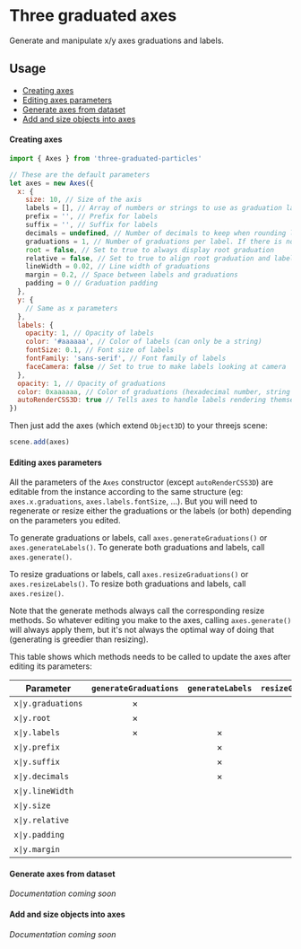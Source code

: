 # Three graduated axes

Generate and manipulate x/y axes graduations and labels.

## Usage

- [Creating axes](#creating-axes)
- [Editing axes parameters](#editing-axes-parameters)
- [Generate axes from dataset](#generate-axes-from-dataset)
- [Add and size objects into axes](#add-and-size-objects-into-axes)

#### Creating axes

```javascript
import { Axes } from 'three-graduated-particles'

// These are the default parameters
let axes = new Axes({
  x: {
    size: 10, // Size of the axis
    labels = [], // Array of numbers or strings to use as graduation labels
    prefix = '', // Prefix for labels
    suffix = '', // Suffix for labels
    decimals = undefined, // Number of decimals to keep when rounding labels, set to undefined to disable rounding
    graduations = 1, // Number of graduations per label. If there is no label, it will be used as the total number of graduations.
    root = false, // Set to true to always display root graduation
    relative = false, // Set to true to align root graduation and labels at 0
    lineWidth = 0.02, // Line width of graduations
    margin = 0.2, // Space between labels and graduations
    padding = 0 // Graduation padding
  },
  y: {
    // Same as x parameters
  },
  labels: {
    opacity: 1, // Opacity of labels
    color: '#aaaaaa', // Color of labels (can only be a string)
    fontSize: 0.1, // Font size of labels
    fontFamily: 'sans-serif', // Font family of labels
    faceCamera: false // Set to true to make labels looking at camera
  },
  opacity: 1, // Opacity of graduations
  color: 0xaaaaaa, // Color of graduations (hexadecimal number, string or Color instance)
  autoRenderCSS3D: true // Tells axes to handle labels rendering themself by creating a CSS3DRenderer and syncing it with axes rendering
})
```

Then just add the axes (which extend `Object3D`) to your threejs scene:

```javascript
scene.add(axes)
```

#### Editing axes parameters

All the parameters of the `Axes` constructor (except `autoRenderCSS3D`) are editable from the instance according to the same structure (eg: `axes.x.graduations`, `axes.labels.fontSize`, ...). But you will need to regenerate or resize either the graduations or the labels (or both) depending on the parameters you edited.

To generate graduations or labels, call `axes.generateGraduations()` or `axes.generateLabels()`.
To generate both graduations and labels, call `axes.generate()`.

To resize graduations or labels, call `axes.resizeGraduations()` or `axes.resizeLabels()`.
To resize both graduations and labels, call `axes.resize()`.

Note that the generate methods always call the corresponding resize methods. So whatever editing you make to the axes, calling `axes.generate()` will always apply them, but it's not always the optimal way of doing that (generating is greedier than resizing).

This table shows which methods needs to be called to update the axes after editing its parameters:

| Parameter | `generateGraduations` | `generateLabels` | `resizeGraduations` | `resizeLabels` |
|-|:-:|:-:|:-:|:-:|
| `x\|y.graduations` | × | | | |
| `x\|y.root` | × | | | |
| `x\|y.labels` | × | × | | |
| `x\|y.prefix` | | × | | |
| `x\|y.suffix` | | × | | |
| `x\|y.decimals` | | × | | |
| `x\|y.lineWidth` | | | × | |
| `x\|y.size` | | | × | × |
| `x\|y.relative` | | | × | × |
| `x\|y.padding` | | | × | × |
| `x\|y.margin` | | | | × |

#### Generate axes from dataset

*Documentation coming soon*

#### Add and size objects into axes

*Documentation coming soon*
